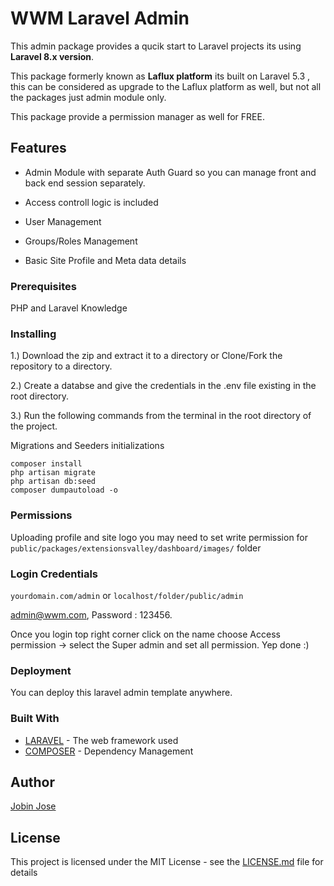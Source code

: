# WWM Laravel Admin

This admin package provides a qucik start to Laravel projects its using <b>Laravel 8.x version</b>.

This package formerly known as <b>Laflux platform</b> its built on Laravel 5.3 , this can be considered as upgrade to the Laflux platform as well, but not all the packages just admin module only. 

This package provide a permission manager as well  for FREE.

## Features

* Admin Module with separate Auth Guard so you can manage front and back end session separately.

* Access controll logic is included

* User Management

* Groups/Roles Management

* Basic Site Profile and Meta data details


### Prerequisites

PHP and Laravel Knowledge

### Installing

1.) Download the zip and extract it to a directory or Clone/Fork the repository to a directory.

2.) Create a databse and give the credentials in the .env file existing in the root directory.

3.) Run the following commands from the terminal in the root directory of the project.



Migrations and Seeders initializations
```
composer install
php artisan migrate
php artisan db:seed
composer dumpautoload -o
```
### Permissions

Uploading profile and site logo you may need to set write permission for 
 `public/packages/extensionsvalley/dashboard/images/` folder


### Login Credentials

`yourdomain.com/admin` or `localhost/folder/public/admin`

admin@wwm.com, Password : 123456.

Once you login top right corner click on the name choose Access permission -> select the Super admin and set all permission.
Yep done :)

### Deployment

You can deploy this laravel admin template anywhere.

### Built With

* [LARAVEL](https://laravel.com/) - The web framework used
* [COMPOSER](https://getcomposer.org/) - Dependency Management

## Author

[Jobin Jose](https://github.com/Jobinjose01)


## License

This project is licensed under the MIT License - see the [LICENSE.md](LICENSE.md) file for details





